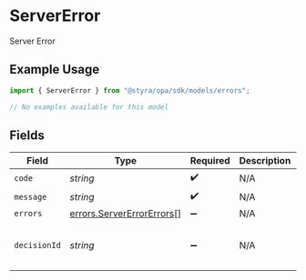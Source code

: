 # ServerError

Server Error

## Example Usage

```typescript
import { ServerError } from "@styra/opa/sdk/models/errors";

// No examples available for this model
```

## Fields

| Field                                                                         | Type                                                                          | Required                                                                      | Description                                                                   | Example                                                                       |
| ----------------------------------------------------------------------------- | ----------------------------------------------------------------------------- | ----------------------------------------------------------------------------- | ----------------------------------------------------------------------------- | ----------------------------------------------------------------------------- |
| `code`                                                                        | *string*                                                                      | :heavy_check_mark:                                                            | N/A                                                                           |                                                                               |
| `message`                                                                     | *string*                                                                      | :heavy_check_mark:                                                            | N/A                                                                           |                                                                               |
| `errors`                                                                      | [errors.ServerErrorErrors](../../../sdk/models/errors/servererrorerrors.md)[] | :heavy_minus_sign:                                                            | N/A                                                                           |                                                                               |
| `decisionId`                                                                  | *string*                                                                      | :heavy_minus_sign:                                                            | N/A                                                                           | b84cf736-213c-4932-a8e4-bb5c648f1b4d                                          |